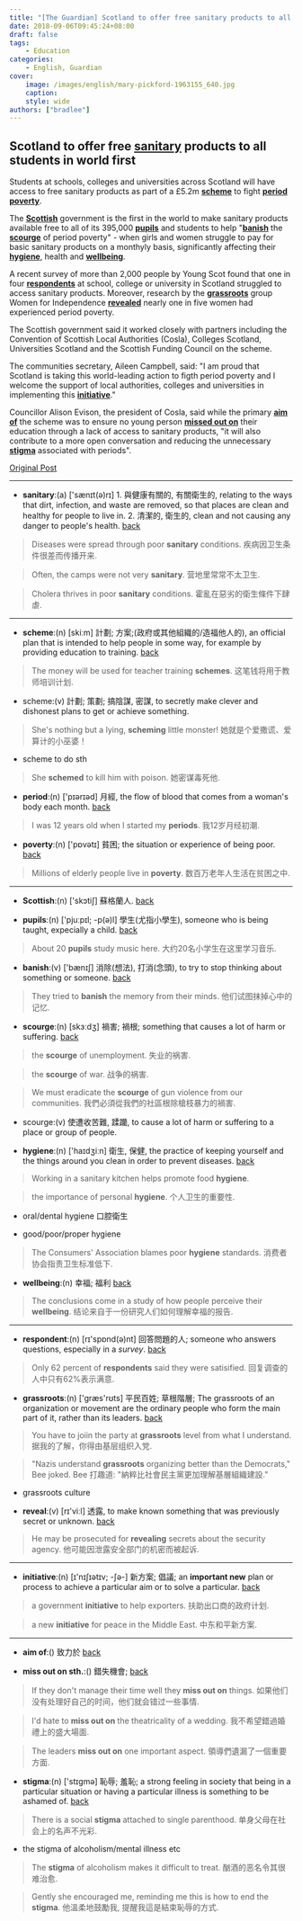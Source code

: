 ```yaml
---
title: "[The Guardian] Scotland to offer free sanitary products to all students in world first"
date: 2018-09-06T09:45:24+08:00
draft: false
tags:
    - Education
categories:
    - English, Guardian
cover:
    image: /images/english/mary-pickford-1963155_640.jpg
    caption:
    style: wide
authors: ["bradlee"]
---
```

## Scotland to offer free [**sanitary**](#sanitary)<a name="sanitary_"></a> products to all students in world first

Students at schools, colleges and universities across Scotland will have access to free sanitary products as part of a £5.2m [**scheme**](#scheme)<a name="scheme_"></a> to fight [**period**](#period)<a name="period_"></a> [**poverty**](#poverty)<a name="poverty_"></a>.

The [**Scottish**](#Scottish)<a name="Scottish_"></a> government is the first in the world to make sanitary products available free to all of its 395,000 [**pupils**](#pupils)<a name="pupils_"></a> and students to help "[**banish**](#banish)<a name="banish_"></a> the [**scourge**](#scourge)<a name="scourge_"></a> of period poverty" - when girls and women struggle to pay for basic sanitary products on a monthyly basis, significantly affecting their [**hygiene**](#hygiene)<a name="hygiene_"></a>, health and [**wellbeing**](#wellbeing)<a name="wellbeing_"></a>.

A recent survey of more than 2,000 people by Young Scot found that one in four [**respondents**](#respondents)<a name="respondents_"></a> at school, college or university in Scotland struggled to access sanitary products. Moreover, research by the [**grassroots**](#grassroots)<a name="grassroots_"></a> group Women for Independence [**revealed**](#revealed)<a name="revealed_"></a> nearly one in five women had experienced period poverty.

The Scottish government said it worked closely with partners including the Convention of Scottish Local Authorities (Cosla), Colleges Scotland, Universities Scotland and the Scottish Funding Council on the scheme.

The communities secretary, Aileen Campbell, said: "I am proud that Scotland is taking this world-leading action to figth period poverty and I welcome the support of local authorities, colleges and universities in implementing this [**initiative**](#initiative)<a name="initiative_"></a>."

Councillor Alison Evison, the president of Cosla, said while the primary [**aim of**](#aim_of)<a name="aim_of_"></a> the scheme was to ensure no young person [**missed out on**](#missedouton)<a name="missedouton_"></a> their education through a lack of access to sanitary products, "it will also contribute to a more open conversation and reducing the unnecessary [**stigma**](#stigma)<a name="stigma_"></a> associated with periods".

[Original Post](https://www.theguardian.com/uk-news/2018/aug/24/scotland-to-offer-free-sanitary-products-to-all-students-in-world-first)

---
- <a name="sanitary"></a>**sanitary**:(a) ['sænɪt(ə)rɪ] 1. 與健康有關的, 有關衛生的, relating to the ways that dirt, infection, and waste are removed, so that places are clean and healthy for people to live in. 2. 清潔的, 衛生的, clean and not causing any danger to people's health.	[back](#sanitary_)

> Diseases were spread through poor **sanitary** conditions.
疾病因卫生条件很差而传播开来.

> Often, the camps were not very **sanitary**.
营地里常常不太卫生.

> Cholera thrives in poor **sanitary** conditions.
霍亂在惡劣的衛生條件下肆虐.

---
- <a name="scheme"></a>**scheme**:(n) [skiːm] 計劃; 方案;(政府或其他組織的/造福他人的), an official plan that is intended to help people in some way, for example by providing education to training.	[back](#scheme_)

> The money will be used for teacher training **schemes**.
这笔钱将用于教师培训计划.

- scheme:(v) 計劃; 策劃; 搞陰謀, 密謀, to secretly make clever and dishonest plans to get or achieve something.

> She's nothing but a lying, **scheming** little monster!
她就是个爱撒谎、爱算计的小巫婆！

- scheme to do sth

> She **schemed** to kill him with poison.
她密谋毒死他.

- <a name="period"></a>**period**:(n) ['pɪərɪəd] 月經, the flow of blood that comes from a woman's body each month.	[back](#period_)

> I was 12 years old when I started my **periods**.
我12岁月经初潮.

- <a name="poverty"></a>**poverty**:(n) ['pɒvətɪ] 貧困; the situation or experience of being poor.	[back](#poverty_)

> Millions of elderly people live in **poverty**.
数百万老年人生活在贫困之中.

---
- <a name="Scottish"></a>**Scottish**:(n) ['skɔtiʃ] 蘇格蘭人.	[back](#Scottish_)

- <a name="pupils"></a>**pupils**:(n) ['pjuːpɪl; -p(ə)l] 學生(尤指小學生), someone who is being taught, expecially a child. 	[back](#pupils_)

> About 20 **pupils** study music here.
大约20名小学生在这里学习音乐.

- <a name="banish"></a>**banish**:(v) ['bænɪʃ] 消除(想法), 打消(念頭), to try to stop thinking about something or someone. [back](#banish_)

> They tried to **banish** the memory from their minds.
他们试图抹掉心中的记忆.

- <a name="scourge"></a>**scourge**:(n) [skɜːdʒ] 禍害; 禍根; something that causes a lot of harm or suffering.	[back](#scourge_)

> the **scourge** of unemployment.
失业的祸害.

> the **scourge** of war.
战争的祸害.

> We must eradicate the **scourge** of gun violence from our communities.
我們必須從我們的社區根除槍枝暴力的禍害.

- scourge:(v) 使遭收苦難, 蹂躪, to cause a lot of harm or suffering to a place or group of people.

- <a name="hygiene"></a>**hygiene**:(n) ['haɪdʒiːn] 衛生, 保健, the practice of keeping yourself and the things around you clean in order to prevent diseases.	[back](#hygiene_)

> Working in a sanitary kitchen helps promote food **hygiene**.

> the importance of personal **hygiene**.
个人卫生的重要性.

- oral/dental hygiene 口腔衛生

- good/poor/proper hygiene

> The Consumers' Association blames poor **hygiene** standards.
消费者协会指责卫生标准低下.


- <a name="wellbeing"></a>**wellbeing**:(n) 幸福; 福利	[back](#wellbeing_)

> The conclusions come in a study of how people perceive their **wellbeing**.
结论来自于一份研究人们如何理解幸福的报告.

---
- <a name="respondents"></a>**respondent**:(n) [rɪ'spɒnd(ə)nt] 回答問題的人; someone who answers questions, especially in a *survey*.	[back](#respondents_)

> Only 62 percent of **respondents** said they were satisified.
回复调查的人中只有62%表示满意.

- <a name="grassroots"></a>**grassroots**:(n) ['græs'rʊts] 平民百姓; 草根階層; The grassroots of an organization or movement are the ordinary people who form the main part of it, rather than its leaders.	[back](#grassroots_)

> You have to joiin the party at **grassroots** level from what I understand.
据我的了解，你得由基层组织入党.

> "Nazis understand **grassroots** organizing better than the Democrats," Bee joked.
Bee 打趣道: "納粹比社會民主黨更加理解基層組織建設."

- grassroots culture

- <a name="revealed"></a>**reveal**:(v) [rɪ'viːl] 透露, to make known something that was previously secret or unknown.	[back](#revealed_)

> He may be prosecuted for **revealing** secrets about the security agency.
他可能因泄露安全部门的机密而被起诉.

---
- <a name="initiative"></a>**initiative**:(n) [ɪ'nɪʃɪətɪv; -ʃə-] 新方案; 倡議; an **important new** plan or process to achieve a particular aim or to solve a particular.	[back](#initiative_)

> a government **initiative** to help exporters.
扶助出口商的政府计划.

> a new **initiative** for peace in the Middle East.
中东和平新方案.

---
- <a name="aim_of"></a>**aim of**:() 致力於	[back](#aim_of_)

- <a name="missedouton"></a>**miss out on sth.**:() 錯失機會; [back](#missedouton_)

> If they don't manage their time well they **miss out on** things.
如果他们没有处理好自己的时间，他们就会错过一些事情.

> I'd hate to **miss out on** the theatricality of a wedding.
我不希望錯過婚禮上的盛大場面.

> The leaders **miss out on** one important aspect.
領導們遺漏了一個重要方面.

- <a name="stigma"></a>**stigma**:(n) ['stɪgmə] 恥辱; 羞恥; a strong feeling in society that being in a particular situation or having a particular illness is something to be ashamed of.	[back](#stigma_)

> There is a social **stigma** attached to single parenthood.
单身父母在社会上的名声不光彩.

- the stigma of alcoholism/mental illness etc

> The **stigma** of alcoholism makes it difficult to treat.
酗酒的恶名令其很难治愈.

> Gently she encouraged me, reminding me this is how to end the **stigma**.
他溫柔地鼓勵我, 提醒我這是結束恥辱的方式.
